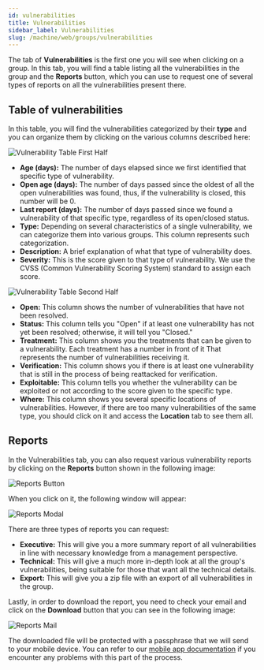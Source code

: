 ```yaml
---
id: vulnerabilities
title: Vulnerabilities
sidebar_label: Vulnerabilities
slug: /machine/web/groups/vulnerabilities
---
```


The tab of **Vulnerabilities** is the first one
you will see
when clicking on a group.
In this tab,
you will find a table
listing all the vulnerabilities in the group
and the **Reports** button,
which you can use
to request one of several types of reports
on all the vulnerabilities present there.

## Table of vulnerabilities

In this table,
you will find the vulnerabilities
categorized by their **type**
and you can organize them
by clicking on the various columns
described here:

![Vulnerability Table First Half](https://res.cloudinary.com/fluid-attacks/image/upload/v1622211894/docs/web/groups/vulnerabilities/vulns_table_1h_m2j4au.webp)

- **Age (days):**
  The number of days elapsed
  since we first identified
  that specific type of vulnerability.
- **Open age (days):**
  The number of days passed
  since the oldest
  of all the open vulnerabilities
  was found,
  thus,
  if the vulnerability is closed,
  this number will be 0.
- **Last report (days):**
  The number of days passed
  since we found a vulnerability
  of that specific type,
  regardless of its open/closed status.
- **Type:**
  Depending on several characteristics
  of a single vulnerability,
  we can categorize them
  into various groups.
  This column represents
  such categorization.
- **Description:**
  A brief explanation
  of what that type of vulnerability does.
- **Severity:**
  This is the score given
  to that type of vulnerability.
  We use the CVSS
  (Common Vulnerability Scoring System)
  standard to assign each score.

![Vulnerability Table Second Half](https://res.cloudinary.com/fluid-attacks/image/upload/v1622211894/docs/web/groups/vulnerabilities/vulns_table_2h_s8mag6.webp)

- **Open:**
  This column shows the number of vulnerabilities
  that have not been resolved.
- **Status:**
  This column tells you "Open"
  if at least one vulnerability
  has not yet been resolved;
  otherwise,
  it will tell you "Closed."
- **Treatment:**
  This column shows you the treatments
  that can be given
  to a vulnerability.
  Each treatment has a number in front of it
  That represents the number of vulnerabilities
  receiving it.
- **Verification:**
  This column shows you
  if there is at least one vulnerability
  that is still in the process
  of being reattacked for verification.
- **Exploitable:**
  This column tells you
  whether the vulnerability can be exploited
  or not
  according to the score given
  to the specific type.
- **Where:**
  This column shows you
  several specific locations of vulnerabilities.
  However,
  if there are too many vulnerabilities
  of the same type,
  you should click on it
  and access the **Location** tab
  to see them all.

## Reports

In the Vulnerabilities tab,
you can also request
various vulnerability reports
by clicking on the **Reports** button
shown in the following image:

![Reports Button](https://res.cloudinary.com/fluid-attacks/image/upload/v1622211894/docs/web/groups/vulnerabilities/reports_button_yzszmw.webp)

When you click on it,
the following window will appear:

![Reports Modal](https://res.cloudinary.com/fluid-attacks/image/upload/v1622211894/docs/web/groups/vulnerabilities/reports_modal_h26dmp.webp)

There are three types of reports
you can request:

- **Executive:**
  This will give you a more summary report
  of all vulnerabilities
  in line with necessary knowledge
  from a management perspective.
- **Technical:**
  This will give a much more in-depth look
  at all the group's vulnerabilities,
  being suitable for those
  that want all the technical details.
- **Export:**
  This will give you a zip file
  with an export of all vulnerabilities
  in the group.

Lastly,
in order to download the report,
you need to check your email
and click on the **Download** button
that you can see in the following image:

![Reports Mail](https://res.cloudinary.com/fluid-attacks/image/upload/v1622211894/docs/web/groups/vulnerabilities/reports_mail_zjkigl.webp)

The downloaded file will be protected
with a passphrase
that we will send
to your mobile device.
You can refer
to our [mobile app documentation](/machine/web/groups/vulnerabilities#reports)
if you encounter any problems
with this part of the process.
